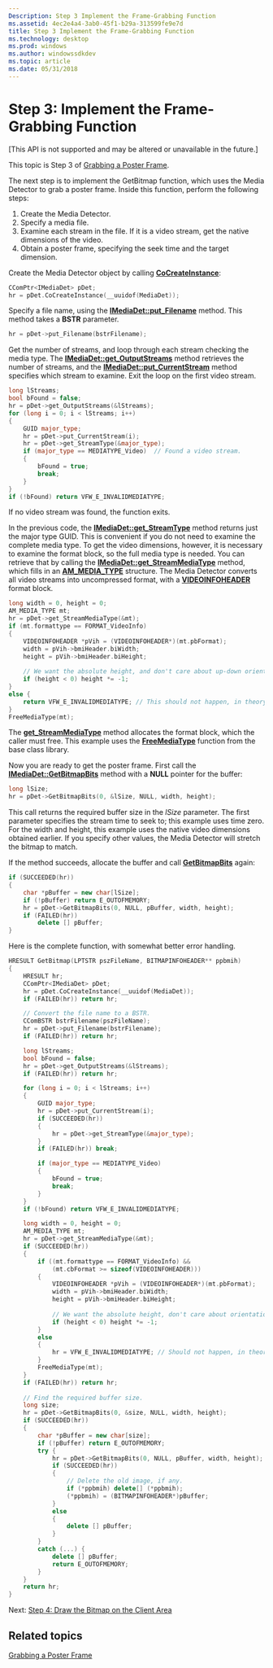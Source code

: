 ```yaml
---
Description: Step 3 Implement the Frame-Grabbing Function
ms.assetid: 4ec2e4a4-3ab0-45f1-b29a-313599fe9e7d
title: Step 3 Implement the Frame-Grabbing Function
ms.technology: desktop
ms.prod: windows
ms.author: windowssdkdev
ms.topic: article
ms.date: 05/31/2018
---
```


# Step 3: Implement the Frame-Grabbing Function

\[This API is not supported and may be altered or unavailable in the future.\]

This topic is Step 3 of [Grabbing a Poster Frame](grabbing-a-poster-frame.md).

The next step is to implement the GetBitmap function, which uses the Media Detector to grab a poster frame. Inside this function, perform the following steps:

1.  Create the Media Detector.
2.  Specify a media file.
3.  Examine each stream in the file. If it is a video stream, get the native dimensions of the video.
4.  Obtain a poster frame, specifying the seek time and the target dimension.

Create the Media Detector object by calling [**CoCreateInstance**](https://msdn.microsoft.com/en-us/library/ms686615(v=VS.85).aspx):


```C++
CComPtr<IMediaDet> pDet;
hr = pDet.CoCreateInstance(__uuidof(MediaDet));
```



Specify a file name, using the [**IMediaDet::put\_Filename**](imediadet-put-filename.md) method. This method takes a **BSTR** parameter.


```C++
hr = pDet->put_Filename(bstrFilename);
```



Get the number of streams, and loop through each stream checking the media type. The [**IMediaDet::get\_OutputStreams**](imediadet-get-outputstreams.md) method retrieves the number of streams, and the [**IMediaDet::put\_CurrentStream**](imediadet-put-currentstream.md) method specifies which stream to examine. Exit the loop on the first video stream.


```C++
long lStreams;
bool bFound = false;
hr = pDet->get_OutputStreams(&lStreams);
for (long i = 0; i < lStreams; i++)
{
    GUID major_type;
    hr = pDet->put_CurrentStream(i);
    hr = pDet->get_StreamType(&major_type);
    if (major_type == MEDIATYPE_Video)  // Found a video stream.
    {
        bFound = true;
        break;
    }
}
if (!bFound) return VFW_E_INVALIDMEDIATYPE;
```



If no video stream was found, the function exits.

In the previous code, the [**IMediaDet::get\_StreamType**](imediadet-get-streamtype.md) method returns just the major type GUID. This is convenient if you do not need to examine the complete media type. To get the video dimensions, however, it is necessary to examine the format block, so the full media type is needed. You can retrieve that by calling the [**IMediaDet::get\_StreamMediaType**](imediadet-get-streammediatype.md) method, which fills in an [**AM\_MEDIA\_TYPE**](/windows/desktop/api/strmif/ns-strmif-_ammediatype) structure. The Media Detector converts all video streams into uncompressed format, with a [**VIDEOINFOHEADER**](/windows/desktop/api/amvideo/ns-amvideo-tagvideoinfoheader) format block.


```C++
long width = 0, height = 0; 
AM_MEDIA_TYPE mt;
hr = pDet->get_StreamMediaType(&mt);
if (mt.formattype == FORMAT_VideoInfo) 
{
    VIDEOINFOHEADER *pVih = (VIDEOINFOHEADER*)(mt.pbFormat);
    width = pVih->bmiHeader.biWidth;
    height = pVih->bmiHeader.biHeight;
    
    // We want the absolute height, and don't care about up-down orientation.
    if (height < 0) height *= -1;
}
else {
    return VFW_E_INVALIDMEDIATYPE; // This should not happen, in theory.
}
FreeMediaType(mt);
```



The [**get\_StreamMediaType**](imediadet-get-streammediatype.md) method allocates the format block, which the caller must free. This example uses the [**FreeMediaType**](freemediatype.md) function from the base class library.

Now you are ready to get the poster frame. First call the [**IMediaDet::GetBitmapBits**](imediadet-getbitmapbits.md) method with a **NULL** pointer for the buffer:


```C++
long lSize;
hr = pDet->GetBitmapBits(0, &lSize, NULL, width, height);
```



This call returns the required buffer size in the *lSize* parameter. The first parameter specifies the stream time to seek to; this example uses time zero. For the width and height, this example uses the native video dimensions obtained earlier. If you specify other values, the Media Detector will stretch the bitmap to match.

If the method succeeds, allocate the buffer and call [**GetBitmapBits**](imediadet-getbitmapbits.md) again:


```C++
if (SUCCEEDED(hr)) 
{
    char *pBuffer = new char[lSize];
    if (!pBuffer) return E_OUTOFMEMORY;
    hr = pDet->GetBitmapBits(0, NULL, pBuffer, width, height);
    if (FAILED(hr))
        delete [] pBuffer;
}
```



Here is the complete function, with somewhat better error handling.


```C++
HRESULT GetBitmap(LPTSTR pszFileName, BITMAPINFOHEADER** ppbmih)
{
    HRESULT hr;
    CComPtr<IMediaDet> pDet;
    hr = pDet.CoCreateInstance(__uuidof(MediaDet));
    if (FAILED(hr)) return hr;

    // Convert the file name to a BSTR.
    CComBSTR bstrFilename(pszFileName);
    hr = pDet->put_Filename(bstrFilename);
    if (FAILED(hr)) return hr;

    long lStreams;
    bool bFound = false;
    hr = pDet->get_OutputStreams(&lStreams);
    if (FAILED(hr)) return hr;

    for (long i = 0; i < lStreams; i++)
    {
        GUID major_type;
        hr = pDet->put_CurrentStream(i);
        if (SUCCEEDED(hr))
        {
            hr = pDet->get_StreamType(&major_type);
        }
        if (FAILED(hr)) break;

        if (major_type == MEDIATYPE_Video)
        {
            bFound = true;
            break;
        }
    }
    if (!bFound) return VFW_E_INVALIDMEDIATYPE;

    long width = 0, height = 0; 
    AM_MEDIA_TYPE mt;
    hr = pDet->get_StreamMediaType(&mt);
    if (SUCCEEDED(hr)) 
    {
        if ((mt.formattype == FORMAT_VideoInfo) && 
            (mt.cbFormat >= sizeof(VIDEOINFOHEADER)))
        {
            VIDEOINFOHEADER *pVih = (VIDEOINFOHEADER*)(mt.pbFormat);
            width = pVih->bmiHeader.biWidth;
            height = pVih->bmiHeader.biHeight;
        
            // We want the absolute height, don't care about orientation.
            if (height < 0) height *= -1;
        }
        else
        {
            hr = VFW_E_INVALIDMEDIATYPE; // Should not happen, in theory.
        }
        FreeMediaType(mt);
    }
    if (FAILED(hr)) return hr;
    
    // Find the required buffer size.
    long size;
    hr = pDet->GetBitmapBits(0, &size, NULL, width, height);
    if (SUCCEEDED(hr)) 
    {
        char *pBuffer = new char[size];
        if (!pBuffer) return E_OUTOFMEMORY;
        try {
            hr = pDet->GetBitmapBits(0, NULL, pBuffer, width, height);
            if (SUCCEEDED(hr))
            {
                // Delete the old image, if any.
                if (*ppbmih) delete[] (*ppbmih);
                (*ppbmih) = (BITMAPINFOHEADER*)pBuffer;
            }
            else
            {
                delete [] pBuffer;
            }
        }
        catch (...) {
            delete [] pBuffer;
            return E_OUTOFMEMORY;
        }
    }
    return hr;
}
```



Next: [Step 4: Draw the Bitmap on the Client Area](step-4--draw-the-bitmap-on-the-client-area.md)

## Related topics

<dl> <dt>

[Grabbing a Poster Frame](grabbing-a-poster-frame.md)
</dt> </dl>

 

 



